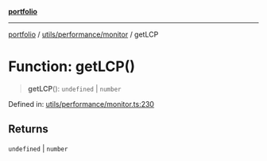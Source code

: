 [**portfolio**](../../../../README.md)

***

[portfolio](../../../../modules.md) / [utils/performance/monitor](../README.md) / getLCP

# Function: getLCP()

> **getLCP**(): `undefined` \| `number`

Defined in: [utils/performance/monitor.ts:230](https://github.com/tnorlund/Portfolio/blob/42d9ef2306ee57615ebfeac87de896e800e148e2/portfolio/utils/performance/monitor.ts#L230)

## Returns

`undefined` \| `number`
